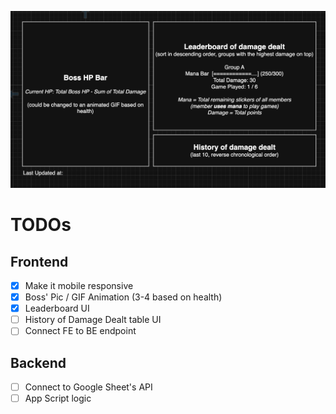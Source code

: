![HP Boss](assets/img/image.png)

# TODOs

## Frontend
- [X] Make it mobile responsive
- [X] Boss' Pic / GIF Animation (3-4 based on health)
- [X] Leaderboard UI
- [ ] History of Damage Dealt table UI
- [ ] Connect FE to BE endpoint

## Backend
- [ ] Connect to Google Sheet's API
- [ ] App Script logic